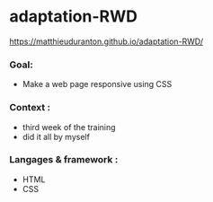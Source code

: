 # adaptation-RWD
https://matthieuduranton.github.io/adaptation-RWD/

### Goal:
* Make a web page responsive using CSS

### Context :
* third week of the training
* did it all by myself

### Langages & framework :
* HTML
* CSS
